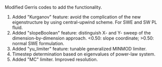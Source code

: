 Modified Gerris codes to add the functionality.

1. Added "Kurganov" feature: avoid the complication of the new eigenstructure by using central-upwind scheme. For SWE and SW PL fluid.
2. Added "slopeBoolean" feature: distinguish X- and Y- sweep of the dimension-by-dimension approach. <0.50: slope coordinate; >0.50: normal SWE formulation.
3. Added "yu_limiter" feature: tunable generalized MINMOD limiter.
4. Timestep determination based on eigenvalues of power-law system.
5. Added "MC" limiter. Improved resolution.
